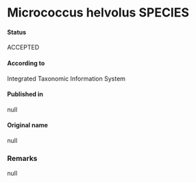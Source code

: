 # Micrococcus helvolus SPECIES

#### Status
ACCEPTED

#### According to
Integrated Taxonomic Information System

#### Published in
null

#### Original name
null

### Remarks
null